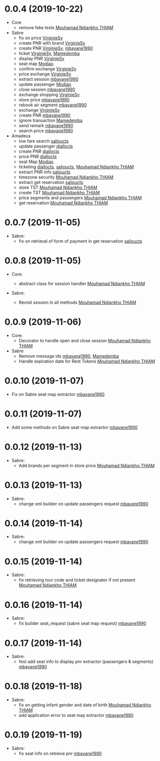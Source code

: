 # 0.0.4 (2019-10-22)
- Core
  - remove fake tests [Mouhamad Ndiankho THIAM](mohamed@ctsfares.com)
- Sabre
  - fix on price [VirginieSy](virginie@ctsfares.com)
  - create PNR with brand [VirginieSy](virginie@ctsfares.com)
  - create PNR [VirginieSy](virginie@ctsfares.com), [mbayane1990](mbaye@ctsfares.com)
  - ticket [VirginieSy](virginie@ctsfares.com), [Mamedemba](demba@ctsfares.com)
  - display PNR [VirginieSy](virginie@ctsfares.com)
  - seat map [Modiao](modou@ctsfares.com)
  - confirm exchange [VirginieSy](virginie@ctsfares.com)
  - price exchange [VirginieSy](virginie@ctsfares.com)
  - extract session [mbayane1990](mbaye@ctsfares.com)
  - update passenger [Modiao](modou@ctsfares.com)
  - close session [mbayane1990](mbaye@ctsfares.com)
  - exchange shopping [VirginieSy](virginie@ctsfares.com)
  - store price [mbayane1990](mbaye@ctsfares.com)
  - rebook air segment [mbayane1990](mbaye@ctsfares.com)
  - exchange [VirginieSy](virginie@ctsfares.com)
  - create PNR [mbayane1990](mbaye@ctsfares.com)
  - ignore transaction [Mamedemba](demba@ctsfares.com)
  - send remark [mbayane1990](mbaye@ctsfares.com)
  - search price [mbayane1990](mbaye@ctsfares.com)
- Amadeus
  - low fare search [salioucts](saliou@ctsfares.com)
  - update passenger [diallocts](amadou@ctsfares.com)
  - create PNR [diallocts](amadou@ctsfares.com)
  - price PNR [diallocts](amadou@ctsfares.com)
  - seat Map [Modiao](modou@ctsfares.com)
  - ticketing [diallocts](amadou@ctsfares.com), [salioucts](saliou@ctsfares.com), [Mouhamad Ndiankho THIAM](mohamed@ctsfares.com)
  - extract PNR info [salioucts](saliou@ctsfares.com)
  - timezone security [Mouhamad Ndiankho THIAM](mohamed@ctsfares.com)
  - extract get reservation [salioucts](saliou@ctsfares.com)
  - store TST [Mouhamad Ndiankho THIAM](mohamed@ctsfares.com)
  - create TST [Mouhamad Ndiankho THIAM](mohamed@ctsfares.com)
  - price segments and passengers [Mouhamad Ndiankho THIAM](mohamed@ctsfares.com)
  - get reservation [Mouhamad Ndiankho THIAM](mohamed@ctsfares.com)
  
 # 0.0.7 (2019-11-05)
 - Sabre:
    - fix on retrieval of form of payment in get reservation [salioucts](saliou@ctsfares.com)
 
 # 0.0.8 (2019-11-05)
 - Core:
    - abstract class for session handler [Mouhamad Ndiankho THIAM](mohamed@ctsfares.com)
    
 - Sabre:
    - Revisit session in all methods [Mouhamad Ndiankho THIAM](mohamed@ctsfares.com)
    
# 0.0.9 (2019-11-06)
- Core:
    - Decorator to handle open and close session [Mouhamad Ndiankho THIAM](mohamed@ctsfares.com)
- Sabre
    - Remove message ids [mbayane1990](mbaye@ctsfares.com), [Mamedemba](demba@ctsfares.com)
    - Handle expiration date for Rest Tokens [Mouhamad Ndiankho THIAM](mohamed@ctsfares.com)

# 0.0.10 (2019-11-07)
- Fix on Sabre seat map extractor [mbayane1990](mbaye@ctsfares.com)

# 0.0.11 (2019-11-07)
- Add some methods on Sabre seat map extractor [mbayane1990](mbaye@ctsfares.com)

# 0.0.12 (2019-11-13)
- Sabre:
    - Add brands per segment in store price [Mouhamad Ndiankho THIAM](mohamed@ctsfares.com)

# 0.0.13 (2019-11-13)
- Sabre:
    - change xml builder on  update passengers request [mbayane1990](mbaye@ctsfares.com)

# 0.0.14 (2019-11-14)
- Sabre:
    - change xml builder on  update passengers request [mbayane1990](mbaye@ctsfares.com)
    
# 0.0.15 (2019-11-14)
- Sabre:
    - fix retrieving tour code and ticket designator if not present [Mouhamad Ndiankho THIAM](mohamed@ctsfares.com)

# 0.0.16 (2019-11-14)
- Sabre:
    - fix builder seat_request (sabre seat map request) [mbayane1990](mbaye@ctsfares.com)

# 0.0.17 (2019-11-14)
- Sabre:
    - fest add seat info  to display pnr extractor (passengers & segments) [mbayane1990](mbaye@ctsfares.com)

# 0.0.18 (2019-11-18)
- Sabre:
    - fix on getting infant gender and date of birth [Mouhamad Ndiankho THIAM](mohamed@ctsfares.com)
    - add application error to seat map extractor [mbayane1990](mbaye@ctsfares.com)

# 0.0.19 (2019-11-19)
- Sabre:
    - fix seat info on retreive pnr [mbayane1990](mbaye@ctsfares.com)
